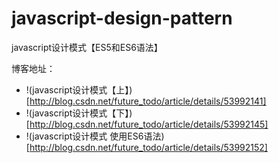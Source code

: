 # javascript-design-pattern
javascript设计模式【ES5和ES6语法】

博客地址：
- !(javascript设计模式【上】)[http://blog.csdn.net/future_todo/article/details/53992141]
- !(javascript设计模式【下】)[http://blog.csdn.net/future_todo/article/details/53992145]
- !(javascript设计模式 使用ES6语法)[http://blog.csdn.net/future_todo/article/details/53992152]

